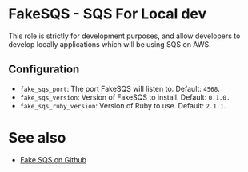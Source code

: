 FakeSQS - SQS For Local dev
===========================

This role is strictly for development purposes, and allow developers
to develop locally applications which will be using SQS on AWS.

Configuration
--------------

* `fake_sqs_port`: The port FakeSQS will listen to. Default: `4568`.
* `fake_sqs_version`: Version of FakeSQS to install. Default: `0.1.0.`
* `fake_sqs_ruby_version`: Version of Ruby to use. Default: `2.1.1`.

See also
========

* [Fake SQS on Github](https://github.com/iain/fake_sqs)
